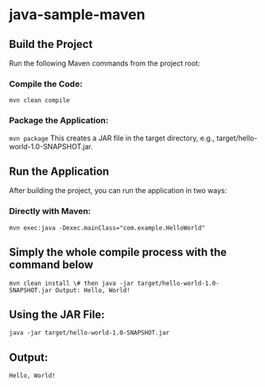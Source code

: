 # java-sample-maven


## Build the Project

Run the following Maven commands from the project root:

### Compile the Code:

`
mvn clean compile
`

### Package the Application:

`
mvn package
`
This creates a JAR file in the target directory, e.g., target/hello-world-1.0-SNAPSHOT.jar.

## Run the Application

After building the project, you can run the application in two ways:

### Directly with Maven:

`
mvn exec:java -Dexec.mainClass="com.example.HelloWorld"
`

## Simply the whole compile process with the command below

`
mvn clean install
\# then
java -jar target/hello-world-1.0-SNAPSHOT.jar
Output: Hello, World!
`

## Using the JAR File:

`
java -jar target/hello-world-1.0-SNAPSHOT.jar
`

## Output:

`
Hello, World!
`
